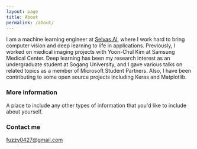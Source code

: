 ```yaml
---
layout: page
title: About
permalink: /about/
---
```


I am a machine learning engineer at <a href='https://www.selvasai.com/en/' target="_blank">Selvas AI</a>, where I work hard to bring computer vision and deep learning to life in applications. Previously, I worked on medical imaging projects with Yoon-Chul Kim at Samsung Medical Center. Deep learning has been my research interest as an undergraduate student at Sogang University, and I gave various talks on related topics as a member of Microsoft Student Partners. Also, I have been contributing to some open source projects including Keras and Matplotlib.   

### More Information

A place to include any other types of information that you'd like to include about yourself.

### Contact me

[fuzzy0427@gmail.com](mailto:fuzzy0427@gmail.com)

